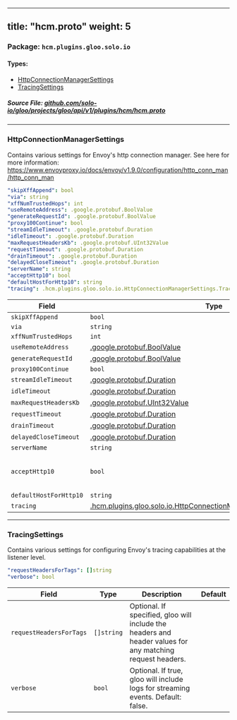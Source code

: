 
---
title: "hcm.proto"
weight: 5
---

<!-- Code generated by solo-kit. DO NOT EDIT. -->


### Package: `hcm.plugins.gloo.solo.io` 
#### Types:


- [HttpConnectionManagerSettings](#httpconnectionmanagersettings)
- [TracingSettings](#tracingsettings)
  



##### Source File: [github.com/solo-io/gloo/projects/gloo/api/v1/plugins/hcm/hcm.proto](https://github.com/solo-io/gloo/blob/master/projects/gloo/api/v1/plugins/hcm/hcm.proto)





---
### HttpConnectionManagerSettings

 
Contains various settings for Envoy's http connection manager.
See here for more information: https://www.envoyproxy.io/docs/envoy/v1.9.0/configuration/http_conn_man/http_conn_man

```yaml
"skipXffAppend": bool
"via": string
"xffNumTrustedHops": int
"useRemoteAddress": .google.protobuf.BoolValue
"generateRequestId": .google.protobuf.BoolValue
"proxy100Continue": bool
"streamIdleTimeout": .google.protobuf.Duration
"idleTimeout": .google.protobuf.Duration
"maxRequestHeadersKb": .google.protobuf.UInt32Value
"requestTimeout": .google.protobuf.Duration
"drainTimeout": .google.protobuf.Duration
"delayedCloseTimeout": .google.protobuf.Duration
"serverName": string
"acceptHttp10": bool
"defaultHostForHttp10": string
"tracing": .hcm.plugins.gloo.solo.io.HttpConnectionManagerSettings.TracingSettings

```

| Field | Type | Description | Default |
| ----- | ---- | ----------- |----------- | 
| `skipXffAppend` | `bool` |  |  |
| `via` | `string` |  |  |
| `xffNumTrustedHops` | `int` |  |  |
| `useRemoteAddress` | [.google.protobuf.BoolValue](https://developers.google.com/protocol-buffers/docs/reference/csharp/class/google/protobuf/well-known-types/bool-value) |  |  |
| `generateRequestId` | [.google.protobuf.BoolValue](https://developers.google.com/protocol-buffers/docs/reference/csharp/class/google/protobuf/well-known-types/bool-value) |  |  |
| `proxy100Continue` | `bool` |  |  |
| `streamIdleTimeout` | [.google.protobuf.Duration](https://developers.google.com/protocol-buffers/docs/reference/csharp/class/google/protobuf/well-known-types/duration) |  |  |
| `idleTimeout` | [.google.protobuf.Duration](https://developers.google.com/protocol-buffers/docs/reference/csharp/class/google/protobuf/well-known-types/duration) |  |  |
| `maxRequestHeadersKb` | [.google.protobuf.UInt32Value](https://developers.google.com/protocol-buffers/docs/reference/csharp/class/google/protobuf/well-known-types/u-int-32-value) |  |  |
| `requestTimeout` | [.google.protobuf.Duration](https://developers.google.com/protocol-buffers/docs/reference/csharp/class/google/protobuf/well-known-types/duration) |  |  |
| `drainTimeout` | [.google.protobuf.Duration](https://developers.google.com/protocol-buffers/docs/reference/csharp/class/google/protobuf/well-known-types/duration) |  |  |
| `delayedCloseTimeout` | [.google.protobuf.Duration](https://developers.google.com/protocol-buffers/docs/reference/csharp/class/google/protobuf/well-known-types/duration) |  |  |
| `serverName` | `string` |  |  |
| `acceptHttp10` | `bool` | For explanation of these settings see: https://www.envoyproxy.io/docs/envoy/latest/api-v2/api/v2/core/protocol.proto#envoy-api-msg-core-http1protocoloptions |  |
| `defaultHostForHttp10` | `string` |  |  |
| `tracing` | [.hcm.plugins.gloo.solo.io.HttpConnectionManagerSettings.TracingSettings](../hcm.proto.sk#tracingsettings) |  |  |




---
### TracingSettings

 
Contains various settings for configuring Envoy's tracing capabilities at the listener level.

```yaml
"requestHeadersForTags": []string
"verbose": bool

```

| Field | Type | Description | Default |
| ----- | ---- | ----------- |----------- | 
| `requestHeadersForTags` | `[]string` | Optional. If specified, gloo will include the headers and header values for any matching request headers. |  |
| `verbose` | `bool` | Optional. If true, gloo will include logs for streaming events. Default: false. |  |





<!-- Start of HubSpot Embed Code -->
<script type="text/javascript" id="hs-script-loader" async defer src="//js.hs-scripts.com/5130874.js"></script>
<!-- End of HubSpot Embed Code -->
